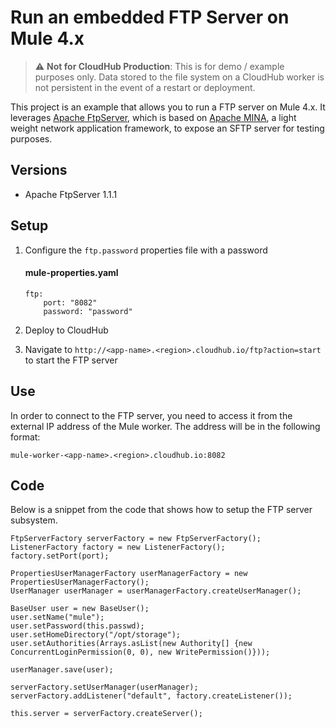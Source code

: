 # Run an embedded FTP Server on Mule 4.x

> :warning: **Not for CloudHub Production**: This is for demo / example purposes only. Data stored to the file system on a CloudHub worker is not persistent in the event of a restart or deployment. 

 This project is an example that allows you to run a FTP server on Mule 4.x. It leverages [Apache FtpServer](http://mina.apache.org/ftpserver-project/), which is based on [Apache MINA](https://mina.apache.org/), a light weight network application framework, to expose an SFTP server for testing purposes.

## Versions
* Apache FtpServer 1.1.1

## Setup

1. Configure the `ftp.password` properties file with a password

    #### mule-properties.yaml
    ```
    ftp:
        port: "8082"
        password: "password"
    ```
1. Deploy to CloudHub
1. Navigate to `http://<app-name>.<region>.cloudhub.io/ftp?action=start` to start the FTP server

## Use

In order to connect to the FTP server, you need to access it from the external IP address of the Mule worker. The address will be in the following format:

```
mule-worker-<app-name>.<region>.cloudhub.io:8082
```

## Code

Below is a snippet from the code that shows how to setup the FTP server subsystem.

```		
FtpServerFactory serverFactory = new FtpServerFactory();
ListenerFactory factory = new ListenerFactory();
factory.setPort(port);
        
PropertiesUserManagerFactory userManagerFactory = new PropertiesUserManagerFactory();
UserManager userManager = userManagerFactory.createUserManager();

BaseUser user = new BaseUser();
user.setName("mule");
user.setPassword(this.passwd);
user.setHomeDirectory("/opt/storage");	
user.setAuthorities(Arrays.asList(new Authority[] {new ConcurrentLoginPermission(0, 0), new WritePermission()}));

userManager.save(user);	    

serverFactory.setUserManager(userManager);	    
serverFactory.addListener("default", factory.createListener());

this.server = serverFactory.createServer();

```
 
